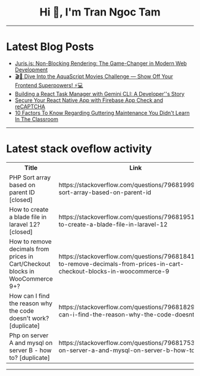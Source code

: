 <h1 align="center">Hi 👋, I'm Tran Ngoc Tam</h1>

---

# Latest Blog Posts 
<!-- BLOG-POST-LIST:START -->
- [Juris.js: Non-Blocking Rendering: The Game-Changer in Modern Web Development](https://dev.to/lynphp/jurisjs-non-blocking-rendering-the-game-changer-in-modern-web-development-39bm)
- [🎬🚀 Dive Into the AquaScript Movies Challenge — Show Off Your Frontend Superpowers! ⚡️💻](https://dev.to/hanzla-baig/dive-into-the-aquascript-movies-challenge-show-off-your-frontend-superpowers-5a2n)
- [Building a React Task Manager with Gemini CLI: A Developer&#39;&#39;s Story](https://dev.to/blamsa0mine/building-a-react-task-manager-with-gemini-cli-a-developers-story-1i37)
- [Secure Your React Native App with Firebase App Check and reCAPTCHA](https://dev.to/djamware_tutorial_eba1a61/secure-your-react-native-app-with-firebase-app-check-and-recaptcha-3kjf)
- [10 Factors To Know Regarding Guttering Maintenance You Didn&#39;t Learn In The Classroom](https://dev.to/subwaysandra63/10-factors-to-know-regarding-guttering-maintenance-you-didnt-learn-in-the-classroom-552j)
<!-- BLOG-POST-LIST:END -->

---

# Latest stack oveflow activity
<table>
  <tr><th>Title</th><th>Link</th></tr>
  <!-- STACKOVERFLOW:START --><tr><td>PHP Sort array based on parent ID [closed]</td><td>https://stackoverflow.com/questions/79681999/php-sort-array-based-on-parent-id</td></tr><tr><td>How to create a blade file in laravel 12? [closed]</td><td>https://stackoverflow.com/questions/79681951/how-to-create-a-blade-file-in-laravel-12</td></tr><tr><td>How to remove decimals from prices in Cart/Checkout blocks in WooCommerce 9+?</td><td>https://stackoverflow.com/questions/79681841/how-to-remove-decimals-from-prices-in-cart-checkout-blocks-in-woocommerce-9</td></tr><tr><td>How can I find the reason why the code doesn&#39;t work? [duplicate]</td><td>https://stackoverflow.com/questions/79681829/how-can-i-find-the-reason-why-the-code-doesnt-work</td></tr><tr><td>Php on server A and mysql on server B - how to? [duplicate]</td><td>https://stackoverflow.com/questions/79681753/php-on-server-a-and-mysql-on-server-b-how-to</td></tr><!-- STACKOVERFLOW:END -->
</table>

---


